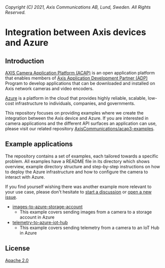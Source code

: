 _Copyright (C) 2021, Axis Communications AB, Lund, Sweden. All Rights Reserved._

# Integration between Axis devices and Azure

## Introduction

[AXIS Camera Application Platform (ACAP)](https://www.axis.com/support/developer-support/axis-camera-application-platform) is an open application platform that enables members of [Axis Application Development Partner (ADP)](https://www.axis.com/partners/adp-partner-program) Program to develop applications that can be downloaded and installed on Axis network cameras and video encoders.

[Azure](https://azure.microsoft.com) is a platform in the cloud that provides highly reliable, scalable, low-cost infrastructure to individuals, companies, and governments.

This repository focuses on providing examples where we create the integration between the Axis device and Azure. If you are interested in camera applications and the different API surfaces an application can use, please visit our related repository [AxisCommunications/acap3-examples](https://github.com/AxisCommunications/acap3-examples/).

## Example applications

The repository contains a set of examples, each tailored towards a specific problem. All examples have a README file in its directory which shows overview, example directory structure and step-by-step instructions on how to deploy the Azure infrastructure and how to configure the camera to interact with Azure.

If you find yourself wishing there was another example more relevant to your use case, please don't hesitate to [start a discussion](https://github.com/AxisCommunications/acap3-examples-azure/discussions/new) or [open a new issue](https://github.com/AxisCommunications/acap3-examples-azure/issues/new/choose).

- [images-to-azure-storage-account](./images-to-azure-storage-account/)
  - This example covers sending images from a camera to a storage account in Azure
- [telemetry-to-azure-iot-hub](./telemetry-to-azure-iot-hub/)
  - This example covers sending telemetry from a camera to an IoT Hub in Azure

## License

[Apache 2.0](./LICENSE)
